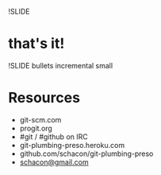 !SLIDE

# that's it!

!SLIDE bullets incremental small

# Resources #

* git-scm.com
* progit.org
* \#git / \#github on IRC
* git-plumbing-preso.heroku.com
* github.com/schacon/git-plumbing-preso
* schacon@gmail.com


